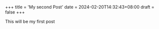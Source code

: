 +++
title = 'My second Post'
date = 2024-02-20T14:32:43+08:00
draft = false
+++

This will be my first post
